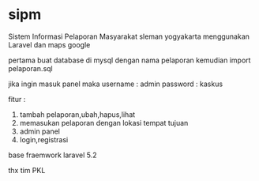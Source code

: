 # sipm
Sistem Informasi Pelaporan Masyarakat sleman yogyakarta menggunakan Laravel dan maps google

pertama buat database di mysql dengan nama pelaporan
kemudian import pelaporan.sql

jika ingin masuk panel maka 
username : admin
password : kaskus

fitur : 
1. tambah pelaporan,ubah,hapus,lihat
2. memasukan pelaporan dengan lokasi tempat tujuan
3. admin panel
4. login,registrasi

base fraemwork laravel 5.2

thx tim PKL
